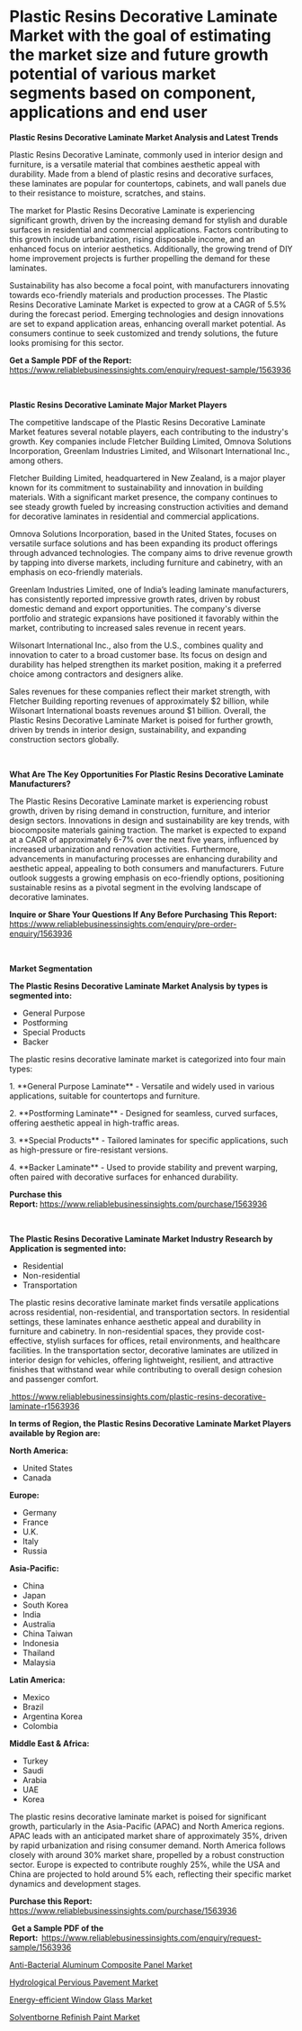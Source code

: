 <p><h1>Plastic Resins Decorative Laminate Market with the goal of estimating the market size and future growth potential of various market segments based on component, applications and end user</h1></p><p><strong>Plastic Resins Decorative Laminate Market Analysis and Latest Trends</strong></p>
<p><p>Plastic Resins Decorative Laminate, commonly used in interior design and furniture, is a versatile material that combines aesthetic appeal with durability. Made from a blend of plastic resins and decorative surfaces, these laminates are popular for countertops, cabinets, and wall panels due to their resistance to moisture, scratches, and stains. </p><p>The market for Plastic Resins Decorative Laminate is experiencing significant growth, driven by the increasing demand for stylish and durable surfaces in residential and commercial applications. Factors contributing to this growth include urbanization, rising disposable income, and an enhanced focus on interior aesthetics. Additionally, the growing trend of DIY home improvement projects is further propelling the demand for these laminates.</p><p>Sustainability has also become a focal point, with manufacturers innovating towards eco-friendly materials and production processes. The Plastic Resins Decorative Laminate Market is expected to grow at a CAGR of 5.5% during the forecast period. Emerging technologies and design innovations are set to expand application areas, enhancing overall market potential. As consumers continue to seek customized and trendy solutions, the future looks promising for this sector.</p></p>
<p><strong>Get a Sample PDF of the Report:&nbsp;</strong> <a href="https://www.reliablebusinessinsights.com/enquiry/request-sample/1563936?utm_campaign=113&utm_medium=2&utm_source=Github&utm_content=ia&utm_term=01022025&utm_id=plastic-resins-decorative-laminate">https://www.reliablebusinessinsights.com/enquiry/request-sample/1563936</a></p>
<p>&nbsp;</p>
<p><strong>Plastic Resins Decorative Laminate Major Market Players</strong></p>
<p><p>The competitive landscape of the Plastic Resins Decorative Laminate Market features several notable players, each contributing to the industry's growth. Key companies include Fletcher Building Limited, Omnova Solutions Incorporation, Greenlam Industries Limited, and Wilsonart International Inc., among others.</p><p>Fletcher Building Limited, headquartered in New Zealand, is a major player known for its commitment to sustainability and innovation in building materials. With a significant market presence, the company continues to see steady growth fueled by increasing construction activities and demand for decorative laminates in residential and commercial applications.</p><p>Omnova Solutions Incorporation, based in the United States, focuses on versatile surface solutions and has been expanding its product offerings through advanced technologies. The company aims to drive revenue growth by tapping into diverse markets, including furniture and cabinetry, with an emphasis on eco-friendly materials.</p><p>Greenlam Industries Limited, one of India’s leading laminate manufacturers, has consistently reported impressive growth rates, driven by robust domestic demand and export opportunities. The company's diverse portfolio and strategic expansions have positioned it favorably within the market, contributing to increased sales revenue in recent years.</p><p>Wilsonart International Inc., also from the U.S., combines quality and innovation to cater to a broad customer base. Its focus on design and durability has helped strengthen its market position, making it a preferred choice among contractors and designers alike.</p><p>Sales revenues for these companies reflect their market strength, with Fletcher Building reporting revenues of approximately $2 billion, while Wilsonart International boasts revenues around $1 billion. Overall, the Plastic Resins Decorative Laminate Market is poised for further growth, driven by trends in interior design, sustainability, and expanding construction sectors globally.</p></p>
<p>&nbsp;</p>
<p><strong>What Are The Key Opportunities For Plastic Resins Decorative Laminate Manufacturers?</strong></p>
<p><p>The Plastic Resins Decorative Laminate market is experiencing robust growth, driven by rising demand in construction, furniture, and interior design sectors. Innovations in design and sustainability are key trends, with biocomposite materials gaining traction. The market is expected to expand at a CAGR of approximately 6-7% over the next five years, influenced by increased urbanization and renovation activities. Furthermore, advancements in manufacturing processes are enhancing durability and aesthetic appeal, appealing to both consumers and manufacturers. Future outlook suggests a growing emphasis on eco-friendly options, positioning sustainable resins as a pivotal segment in the evolving landscape of decorative laminates.</p></p>
<p><strong>Inquire or Share Your Questions If Any Before Purchasing This Report:</strong> <a href="https://www.reliablebusinessinsights.com/enquiry/pre-order-enquiry/1563936?utm_campaign=113&utm_medium=2&utm_source=Github&utm_content=ia&utm_term=01022025&utm_id=plastic-resins-decorative-laminate">https://www.reliablebusinessinsights.com/enquiry/pre-order-enquiry/1563936</a></p>
<p>&nbsp;</p>
<p><strong>Market Segmentation</strong></p>
<p><strong>The Plastic Resins Decorative Laminate Market Analysis by types is segmented into:</strong></p>
<p><ul><li>General Purpose</li><li>Postforming</li><li>Special Products</li><li>Backer</li></ul></p>
<p><p>The plastic resins decorative laminate market is categorized into four main types: </p><p>1. **General Purpose Laminate** - Versatile and widely used in various applications, suitable for countertops and furniture. </p><p>2. **Postforming Laminate** - Designed for seamless, curved surfaces, offering aesthetic appeal in high-traffic areas. </p><p>3. **Special Products** - Tailored laminates for specific applications, such as high-pressure or fire-resistant versions. </p><p>4. **Backer Laminate** - Used to provide stability and prevent warping, often paired with decorative surfaces for enhanced durability.</p></p>
<p><strong>Purchase this Report:&nbsp;</strong><a href="https://www.reliablebusinessinsights.com/purchase/1563936?utm_campaign=113&utm_medium=2&utm_source=Github&utm_content=ia&utm_term=01022025&utm_id=plastic-resins-decorative-laminate">https://www.reliablebusinessinsights.com/purchase/1563936</a></p>
<p>&nbsp;</p>
<p><strong>The Plastic Resins Decorative Laminate Market Industry Research by Application is segmented into:</strong></p>
<p><ul><li>Residential</li><li>Non-residential</li><li>Transportation</li></ul></p>
<p><p>The plastic resins decorative laminate market finds versatile applications across residential, non-residential, and transportation sectors. In residential settings, these laminates enhance aesthetic appeal and durability in furniture and cabinetry. In non-residential spaces, they provide cost-effective, stylish surfaces for offices, retail environments, and healthcare facilities. In the transportation sector, decorative laminates are utilized in interior design for vehicles, offering lightweight, resilient, and attractive finishes that withstand wear while contributing to overall design cohesion and passenger comfort.</p></p>
<p><a href="https://www.reliablebusinessinsights.com/plastic-resins-decorative-laminate-r1563936?utm_campaign=113&utm_medium=2&utm_source=Github&utm_content=ia&utm_term=01022025&utm_id=plastic-resins-decorative-laminate">&nbsp;https://www.reliablebusinessinsights.com/plastic-resins-decorative-laminate-r1563936</a></p>
<p><strong>In terms of Region, the Plastic Resins Decorative Laminate Market Players available by Region are:</strong></p>
<p>
    <p> <strong> North America: </strong>
        <ul>
            <li>United States</li>
            <li>Canada</li>
        </ul>
        </p> 
    <p> <strong> Europe: </strong>
        <ul>
            <li>Germany</li>
            <li>France</li>
            <li>U.K.</li>
            <li>Italy</li>
            <li>Russia</li>
        </ul>
        </p> 
    <p> <strong> Asia-Pacific: </strong>
        <ul>
            <li>China</li>
            <li>Japan</li>
            <li>South Korea</li>
            <li>India</li>
            <li>Australia</li>
            <li>China Taiwan</li>
            <li>Indonesia</li>
            <li>Thailand</li>
            <li>Malaysia</li>
        </ul>
        </p> 
    <p> <strong> Latin America: </strong>
        <ul>
            <li>Mexico</li>
            <li>Brazil</li>
            <li>Argentina Korea</li>
            <li>Colombia</li>
        </ul>
        </p> 
    <p> <strong> Middle East & Africa: </strong>
        <ul>
            <li>Turkey</li>
            <li>Saudi</li>
            <li>Arabia</li>
            <li>UAE</li>
            <li>Korea</li>
        </ul>
    </p>
    </p>
<p><p>The plastic resins decorative laminate market is poised for significant growth, particularly in the Asia-Pacific (APAC) and North America regions. APAC leads with an anticipated market share of approximately 35%, driven by rapid urbanization and rising consumer demand. North America follows closely with around 30% market share, propelled by a robust construction sector. Europe is expected to contribute roughly 25%, while the USA and China are projected to hold around 5% each, reflecting their specific market dynamics and development stages.</p></p>
<p><strong>Purchase this Report: </strong><a href="https://www.reliablebusinessinsights.com/purchase/1563936?utm_campaign=113&utm_medium=2&utm_source=Github&utm_content=ia&utm_term=01022025&utm_id=plastic-resins-decorative-laminate">https://www.reliablebusinessinsights.com/purchase/1563936</a></p>
<p>&nbsp;<strong>Get a Sample PDF of the Report:&nbsp;&nbsp;</strong><a href="https://www.reliablebusinessinsights.com/enquiry/request-sample/1563936?utm_campaign=113&utm_medium=2&utm_source=Github&utm_content=ia&utm_term=01022025&utm_id=plastic-resins-decorative-laminate">https://www.reliablebusinessinsights.com/enquiry/request-sample/1563936</a></p>
<p><strong></strong></p>
<p><p><a href="https://github.com/chikenmhamdi/Market-Research-Report-List-1/blob/main/anti-bacterial-aluminum-composite-panel-market.md?utm_campaign=113&utm_medium=2&utm_source=Github&utm_content=ia&utm_term=01022025&utm_id=plastic-resins-decorative-laminate">Anti-Bacterial Aluminum Composite Panel Market</a></p><p><a href="https://github.com/hunanuzmez/Market-Research-Report-List-1/blob/main/hydrological-pervious-pavement-market.md?utm_campaign=113&utm_medium=2&utm_source=Github&utm_content=ia&utm_term=01022025&utm_id=plastic-resins-decorative-laminate">Hydrological Pervious Pavement Market</a></p><p><a href="https://github.com/mriwacraane/Market-Research-Report-List-1/blob/main/energy-efficient-window-glass-market.md?utm_campaign=113&utm_medium=2&utm_source=Github&utm_content=ia&utm_term=01022025&utm_id=plastic-resins-decorative-laminate">Energy-efficient Window Glass Market</a></p><p><a href="https://github.com/shewlisapsai/Market-Research-Report-List-1/blob/main/solventborne-refinish-paint-market.md?utm_campaign=113&utm_medium=2&utm_source=Github&utm_content=ia&utm_term=01022025&utm_id=plastic-resins-decorative-laminate">Solventborne Refinish Paint Market</a></p></p>